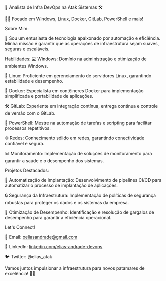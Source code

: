 🚀 Analista de Infra DevOps na Atak Sistemas 🛠️

👨‍💻 Focado em Windows, Linux, Docker, GitLab, PowerShell e mais!

Sobre Mim:

🔧 Sou um entusiasta de tecnologia apaixonado por automação e eficiência. Minha missão é garantir que as operações de infraestrutura sejam suaves, seguras e escaláveis.

Habilidades:
💻 Windows: Domínio na administração e otimização de ambientes Windows.

🐧 Linux: Proficiente em gerenciamento de servidores Linux, garantindo estabilidade e desempenho.

🐳 Docker: Especialista em contêineres Docker para implementação simplificada e portabilidade de aplicações.

🛠️ GitLab: Experiente em integração contínua, entrega contínua e controle de versão com o GitLab.

💪 PowerShell: Mestre na automação de tarefas e scripting para facilitar processos repetitivos.

🌐 Redes: Conhecimento sólido em redes, garantindo conectividade confiável e segura.

📊 Monitoramento: Implementação de soluções de monitoramento para garantir a saúde e o desempenho dos sistemas.

Projetos Destacados:

🌟 Automatização de Implantação: Desenvolvimento de pipelines CI/CD para automatizar o processo de implantação de aplicações.

🔒 Segurança da Infraestrutura: Implementação de políticas de segurança robustas para proteger os dados e os sistemas da empresa.

🚀 Otimização de Desempenho: Identificação e resolução de gargalos de desempenho para garantir a eficiência operacional.

Let's Connect!

📧 Email: oeliasandrade@gmail.com

🔗 LinkedIn: [linkedin.com/elias-andrade-devops](https://www.linkedin.com/in/elias-andrade-21574b2b4/)

🐦 Twitter: @elias_atak

Vamos juntos impulsionar a infraestrutura para novos patamares de excelência! 🚀🔥
